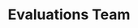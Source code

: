 ---
name: Saahari
title: Evaluations Team
tags:
  - evaluations
picture: ../../images/team/Ta11yCat.png
---